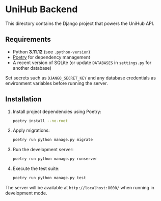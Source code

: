# UniHub Backend

This directory contains the Django project that powers the UniHub API.

## Requirements

- Python **3.11.12** (see `.python-version`)
- [Poetry](https://python-poetry.org/) for dependency management
- A recent version of SQLite (or update `DATABASES` in `settings.py` for another database)

Set secrets such as `DJANGO_SECRET_KEY` and any database credentials as environment variables before running the server.

## Installation

1. Install project dependencies using Poetry:

   ```bash
   poetry install --no-root
   ```

2. Apply migrations:

   ```bash
   poetry run python manage.py migrate
   ```

3. Run the development server:

   ```bash
   poetry run python manage.py runserver
   ```

4. Execute the test suite:

   ```bash
   poetry run python manage.py test
   ```

The server will be available at `http://localhost:8000/` when running in development mode.

